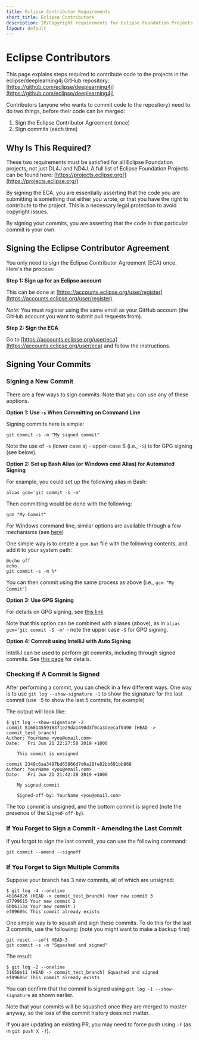 ```yaml
---
title: Eclipse Contributor Requirements
short_title: Eclipse Contributors
description: IP/Copyright requirements for Eclipse Foundation Projects
layout: default
---
```


# Eclipse Contributors

This page explains steps required to contribute code to the projects in the eclipse/deeplearning4j GitHub repository: [https://github.com/eclipse/deeplearning4j](https://github.com/eclipse/deeplearning4j)

Contributors \(anyone who wants to commit code to the repository\) need to do two things, before their code can be merged:

1. Sign the Eclipse Contributor Agreement \(once\)
2. Sign commits \(each time\)

## Why Is This Required?

These two requirements must be satisfied for all Eclipse Foundation projects, not just DL4J and ND4J. A full list of Eclipse Foundation Projects can be found here: [https://projects.eclipse.org/](https://projects.eclipse.org/)

By signing the ECA, you are essentially asserting that the code you are submitting is something that either you wrote, or that you have the right to contribute to the project. This is a necessary legal protection to avoid copyright issues.

By signing your commits, you are asserting that the code in that particular commit is your own.

## Signing the Eclipse Contributor Agreement

You only need to sign the Eclipse Contributor Agreement \(ECA\) once. Here's the process:

**Step 1: Sign up for an Eclipse account**

This can be done at [https://accounts.eclipse.org/user/register](https://accounts.eclipse.org/user/register)

_Note:_ You must register using the same email as your GitHub account \(the GitHub account you want to submit pull requests from\).

**Step 2: Sign the ECA**

Go to [https://accounts.eclipse.org/user/eca](https://accounts.eclipse.org/user/eca) and follow the instructions.

## Signing Your Commits

### Signing a New Commit

There are a few ways to sign commits. Note that you can use any of these aoptions.

**Option 1: Use `-s` When Committing on Command Line**

Signing commits here is simple:

```text
git commit -s -m "My signed commit"
```

Note the use of `-s` \(lower case s\) - upper-case S \(i.e., `-S`\) is for GPG signing \(see below\).

**Option 2: Set up Bash Alias \(or Windows cmd Alias\) for Automated Signing**

For example, you could set up the following alias in Bash:

```text
alias gcm='git commit -s -m'
```

Then committing would be done with the following:

```text
gcm "My Commit"
```

For Windows command line, similar options are available through a few mechanisms \(see [here](https://stackoverflow.com/questions/20530996/aliases-in-windows-command-prompt)\)

One simple way is to create a `gcm.bat` file with the following contents, and add it to your system path:

```text
@echo off
echo.
git commit -s -m %*
```

You can then commit using the same process as above \(i.e., `gcm "My Commit"`\)

**Option 3: Use GPG Signing**

For details on GPG signing, see [this link](https://harryrschwartz.com/2014/11/01/automatically-signing-your-git-commits)

Note that this option can be combined with aliases \(above\), as in `alias gcm='git commit -S -m'` - note the upper case `-S` for GPG signing.

**Option 4: Commit using IntelliJ with Auto Signing**

IntelliJ can be used to perform git commits, including through signed commits. See [this page](https://www.jetbrains.com/help/idea/commit-and-push-changes.html?section=Windows%20or%20Linux) for details.

### Checking If A Commit Is Signed

After performing a commit, you can check in a few different ways. One way is to use `git log --show-signature -1` to show the signature for the last commit \(use -5 to show the last 5 commits, for example\)

The output will look like:

```text
$ git log --show-signature -2
commit 81681455918371e29da1490d3f0ca3deecaf0490 (HEAD -> commit_test_branch)
Author: YourName <you@email.com>
Date:   Fri Jun 21 22:27:50 2019 +1000

    This commit is unsigned

commit 2349c6aa3497bd65866d7d0a18fe82bb691bb868
Author: YourName <you@email.com>
Date:   Fri Jun 21 21:42:38 2019 +1000

    My signed commit

    Signed-off-by: YourName <you@email.com>
```

The top commit is unsigned, and the bottom commit is signed \(note the presence of the `Signed-off-by`\).

### If You Forget to Sign a Commit - Amending the Last Commit

If you forgot to sign the last commit, you can use the following command:

```text
git commit --amend --signoff
```

### If You Forget to Sign Multiple Commits

Suppose your branch has 3 new commits, all of which are unsigned:

```text
$ git log -4 --oneline
4b164026 (HEAD -> commit_test_branch) Your new commit 3
d7799615 Your new commit 2
6bb6113a Your new commit 1
ef09606c This commit already exists
```

One simple way is to squash and sign these commits. To do this for the last 3 commits, use the following: \(note you might want to make a backup first\)

```text
git reset --soft HEAD~3
git commit -s -m "Squashed and signed"
```

The result:

```text
$ git log -2 --oneline
31658e11 (HEAD -> commit_test_branch) Squashed and signed
ef09606c This commit already exists
```

You can confirm that the commit is signed using `git log -1 --show-signature` as shown earlier.

Note that your commits will be squashed once they are merged to master anyway, so the loss of the commit history does not matter.

If you are updating an existing PR, you may need to force push using `-f` \(as in `git push X -f`\).


